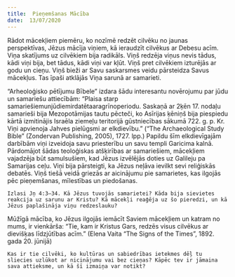 ```yaml
---
title:  Pieņemšanas Mācība
date:  13/07/2020
---
```


Rādot mācekļiem piemēru, ko nozīmē redzēt cilvēku no jaunas perspektīvas, Jēzus mācīja viņiem, kā ieraudzīt cilvēkus ar Debesu acīm. Viņa skatījums uz cilvēkiem bija radikāls. Viņš redzēja viņus nevis tādus, kādi viņi bija, bet tādus, kādi viņi var kļūt. Viņš pret cilvēkiem izturējās ar godu un cieņu. Viņš bieži ar Savu saskarsmes veidu pārsteidza Savus mācekļus. Tas īpaši atklājās Viņa sarunā ar samarieti.

“Arheoloģisko pētījumu Bībele” izdara šādu interesantu novērojumu par jūdu un samariešu attiecībām: “Plaisa starp samariešiemunjūdiemirdatētaaragrīnoperiodu. Saskaņā ar 2ķēn 17. nodaļu samarieši bija Mezopotāmijas tautu pēcteči, ko Asīrijas ķēniņš bija piespiedu kārtā izmitinājis Israēla ziemeļu teritorijā gūstniecības sākumā 722. g. p. Kr. Viņi apvienoja Jahves pielūgsmi ar elkdievību.” (“The Archaeological Study Bible” (Zondervan Publishing, 2005), 1727. lpp.) Papildu šīm elkdievīgajām darbībām viņi izveidoja savu priesterību un savu templi Garicima kalnā. Pārdomājot šādas teoloģiskas atšķirības ar samariešiem, mācekļiem vajadzēja būt samulsušiem, kad Jēzus izvēlējās doties uz Galileju pa Samarijas ceļu. Viņi bija pārsteigti, ka Jēzus neļāva ievilkt sevi reliģiskās debatēs. Viņš tiešā veidā griezās ar aicinājumu pie samarietes, kas ilgojās pēc pieņemšanas, mīlestības un piedošanas.

`Izlasi Jņ 4:3–34. Kā Jēzus tuvojās samarietei? Kāda bija sievietes reakcija uz sarunu ar Kristu? Kā mācekļi reaģēja uz šo pieredzi, un kā Jēzus paplašināja viņu redzeslauku?`

Mūžīgā mācība, ko Jēzus ilgojās iemācīt Saviem mācekļiem un katram no mums, ir vienkārša: “Tie, kam ir Kristus Gars, redzēs visus cilvēkus ar dievišķas līdzjūtības acīm.” (Elena Vaita “The Signs of the Times”, 1892. gada 20. jūnijā)

`Kas ir tie cilvēki, ko kultūras un sabiedrības ietekmes dēļ tu sliecies uzlūkot ar nicinājumu vai bez cieņas? Kāpēc tev ir jāmaina sava attieksme, un kā šī izmaiņa var notikt?`